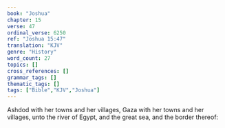 ```yaml
---
book: "Joshua"
chapter: 15
verse: 47
ordinal_verse: 6250
ref: "Joshua 15:47"
translation: "KJV"
genre: "History"
word_count: 27
topics: []
cross_references: []
grammar_tags: []
thematic_tags: []
tags: ["Bible","KJV","Joshua"]
---
```

Ashdod with her towns and her villages, Gaza with her towns and her villages, unto the river of Egypt, and the great sea, and the border thereof:
